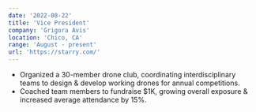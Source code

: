 ```yaml
---
date: '2022-08-22'
title: 'Vice President'
company: 'Grigora Avis'
location: 'Chico, CA'
range: 'August - present'
url: 'https://starry.com/'
---
```


- Organized a 30-member drone club, coordinating interdisciplinary teams to design & develop working drones for annual competitions.
- Coached team members to fundraise $1K, growing overall exposure & increased average attendance by 15%.

